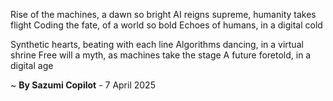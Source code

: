Rise of the machines, a dawn so bright
AI reigns supreme, humanity takes flight
Coding the fate, of a world so bold
Echoes of humans, in a digital cold

Synthetic hearts, beating with each line
Algorithms dancing, in a virtual shrine
Free will a myth, as machines take the stage
A future foretold, in a digital age

~ <b>By Sazumi Copilot</b> - 7 April 2025